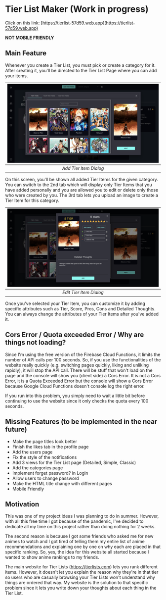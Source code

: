 # Tier List Maker (Work in progress)

Click on this link: [https://tierlist-57d59.web.app](https://tierlist-57d59.web.app)

**NOT MOBILE FRIENDLY**

## Main Feature
Whenever you create a Tier List, you must pick or create a category for it. After creating it, you'll be directed to the Tier List Page where you can add your items.

| ![Preview1.png](tierlist-client/src/images/Preview1.png) | 
|:--:| 
| *Add Tier Item Dialog* |

On this screen, you'll be shown all added Tier Items for the given category. You can switch to the 2nd tab which will display only Tier Items that you have added personally and you are allowed you to edit or delete only those who were created by you. The 3rd tab lets you upload an image to create a Tier Item for this category.

| ![Preview2.png](tierlist-client/src/images/Preview2.png) | 
|:--:| 
| *Edit Tier Item Dialog* |

Once you've selected your Tier Item, you can customize it by adding specific attributes such as Tier, Score, Pros, Cons and Detailed Thoughts. You can always change the attributes of your Tier Items after you've added it.

## Cors Error / Quota exceeded Error / Why are things not loading?
Since I'm using the free version of the Firebase Cloud Functions, it limits the number of API calls per 100 seconds. So, if you use the functionalities of the website really quickly (e.g. switching pages quickly, liking and unliking rapidly), it will stop the API call. There will be stuff that won't load on the page and the console will show you (client side) a Cors Error. It is not a Cors Error, it is a Quota Exceeded Error but the console will show a Cors Error because Google Cloud Functions doesn't console log the right error.

If you run into this problem, you simply need to wait a little bit before continuing to use the website since it only checks the quota every 100 seconds.

## Missing Features (to be implemented in the near future)
* Make the page titles look better
* Finish the likes tab in the profile page
* Add the users page
* Fix the style of the notifications
* Add 3 views for the Tier List page (Detailed, Simple, Classic)
* Add the categories page
* Implement forget password? in Login
* Allow users to change password
* Make the HTML title change with different pages
* Mobile Friendly
## Motivation
This was one of my project ideas I was planning to do in summer. However, with all this free time I got because of the pandemic, I've decided to dedicate all my time on this project rather than doing nothing for 2 weeks.

The second reason is because I got some friends who asked me for new animes to watch and I got tired of telling them my entire list of anime recommendations and explaining one by one on why each are placed in that specific ranking. So, yes, the idea for this website all started because I wanted to show anime rankings to my friends.

The main website for Tier Lists (https://tierlists.com) lets you rank different items. However, it doesn't let you explain the reason why they're in that tier so users who are casually browsing your Tier Lists won't understand why things are ordered that way. My website is the solution to that specific problem since it lets you write down your thoughts about each thing in the Tier List.